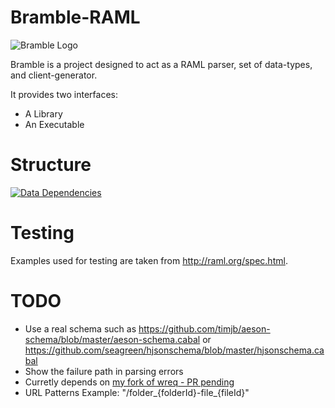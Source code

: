 # Bramble-RAML

![Bramble Logo](http://i.imgur.com/OCi0Qsj.png)

Bramble is a project designed to act as a RAML parser, set of data-types, and client-generator.

It provides two interfaces:

* A Library
* An Executable

# Structure

[![Data Dependencies](https://raw.githubusercontent.com/sordina/bramble/master/doc/data.png)](https://github.com/sordina/bramble/blob/master/doc/data.png)

# Testing

Examples used for testing are taken from <http://raml.org/spec.html>.

# TODO

* Use a real schema such as https://github.com/timjb/aeson-schema/blob/master/aeson-schema.cabal
  or https://github.com/seagreen/hjsonschema/blob/master/hjsonschema.cabal
* Show the failure path in parsing errors
* Curretly depends on [my fork of wreq - PR pending](https://github.com/bos/wreq/pull/66)
* URL Patterns Example: "/folder_{folderId}-file_{fileId}"
